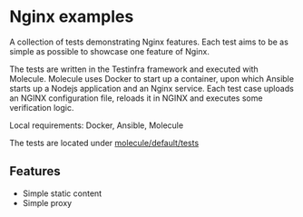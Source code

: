 # Nginx examples

A collection of tests demonstrating Nginx features. Each test aims to be as simple as possible to showcase one feature of Nginx.

The tests are written in the Testinfra framework and executed with Molecule.
Molecule uses Docker to start up a container, upon which Ansible starts up a Nodejs application and an Nginx service.
Each test case uploads an NGINX configuration file, reloads it in NGINX and executes some verification logic.

Local requirements: Docker, Ansible, Molecule

The tests are located under [molecule/default/tests](molecule/default/tests)

## Features

- Simple static content
- Simple proxy
